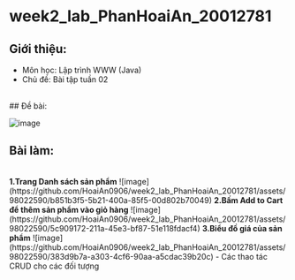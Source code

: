 # week2_lab_PhanHoaiAn_20012781
## Giới thiệu:
- Môn học: Lập trình WWW (Java)
- Chủ đề: Bài tập tuần 02
<br />
## Đề bài:
<br />

![image](https://github.com/HoaiAn0906/week2_lab_PhanHoaiAn_20012781/assets/98022590/9ea8c679-11a8-40d8-9ed9-2791c00e4a66)
<br />
## Bài làm:
<br>
<b>1.Trang Danh sách sản phẩm</b>
![image](https://github.com/HoaiAn0906/week2_lab_PhanHoaiAn_20012781/assets/98022590/b851b3f5-5b21-400a-85f5-00d802b70049)
<b>2.Bấm Add to Cart để thêm sản phẩm vào giỏ hàng</b>
![image](https://github.com/HoaiAn0906/week2_lab_PhanHoaiAn_20012781/assets/98022590/5c909172-211a-45e3-bf87-51e118fdacf4)
<b>3.Biểu đồ giá của sản phẩm</b>
![image](https://github.com/HoaiAn0906/week2_lab_PhanHoaiAn_20012781/assets/98022590/383d9b7a-a303-4cf6-90aa-a5cdac39b20c)
- Các thao tác CRUD cho các đối tượng
